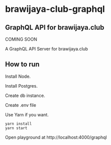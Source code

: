 # brawijaya-club-graphql

## GraphQL API for brawijaya.club

COMING SOON

A GraphQL API Server for brawijaya.club

## How to run
Install Node.

Install Postgres.

Create db instance.

Create .env file

Use Yarn if you want.

```
yarn install
yarn start
```

Open playground at http://localhost:4000/graphql
